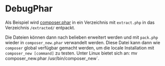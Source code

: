 # DebugPhar

Als Beispiel wird [composer.phar](https://getcomposer.org/download/) in ein Verzeichnis mit `extract.php` in das Verzeichnis `/extracted/` entpackt.

Die Dateien können dann nach belieben erweitert werden und mit `pack.php` wieder in `composer_new.phar` verwandelt werden. Diese Datei kann dann wie `composer` global verfügbar gemacht werden, um die locale Installation mit `composer_new [command]` zu testen. Unter Linux bietet sich an: mv composer_new.phar /usr/bin/composer_new`.
